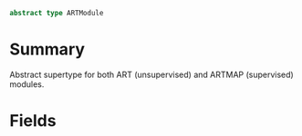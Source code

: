 ```julia
abstract type ARTModule
```

# Summary

Abstract supertype for both ART (unsupervised) and ARTMAP (supervised) modules.

# Fields
